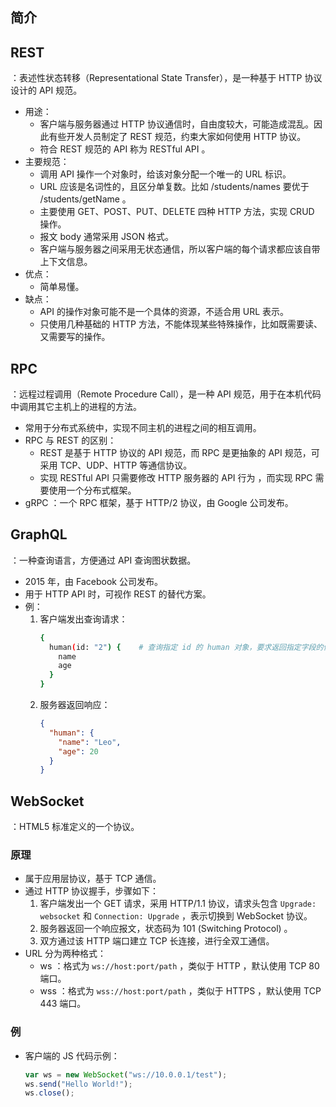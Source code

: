 ## 简介

## REST

：表述性状态转移（Representational State Transfer），是一种基于 HTTP 协议设计的 API 规范。
- 用途：
  - 客户端与服务器通过 HTTP 协议通信时，自由度较大，可能造成混乱。因此有些开发人员制定了 REST 规范，约束大家如何使用 HTTP 协议。
  - 符合 REST 规范的 API 称为 RESTful API 。
- 主要规范：
  - 调用 API 操作一个对象时，给该对象分配一个唯一的 URL 标识。
  - URL 应该是名词性的，且区分单复数。比如 /students/names 要优于 /students/getName 。
  - 主要使用 GET、POST、PUT、DELETE 四种 HTTP 方法，实现 CRUD 操作。
  - 报文 body 通常采用 JSON 格式。
  - 客户端与服务器之间采用无状态通信，所以客户端的每个请求都应该自带上下文信息。
- 优点：
  - 简单易懂。
- 缺点：
  - API 的操作对象可能不是一个具体的资源，不适合用 URL 表示。
  - 只使用几种基础的 HTTP 方法，不能体现某些特殊操作，比如既需要读、又需要写的操作。

## RPC

：远程过程调用（Remote Procedure Call），是一种 API 规范，用于在本机代码中调用其它主机上的进程的方法。
- 常用于分布式系统中，实现不同主机的进程之间的相互调用。
- RPC 与 REST 的区别：
  - REST 是基于 HTTP 协议的 API 规范，而 RPC 是更抽象的 API 规范，可采用 TCP、UDP、HTTP 等通信协议。
  - 实现 RESTful API 只需要修改 HTTP 服务器的 API 行为 ，而实现 RPC 需要使用一个分布式框架。
- gRPC ：一个 RPC 框架，基于 HTTP/2 协议，由 Google 公司发布。

## GraphQL

：一种查询语言，方便通过 API 查询图状数据。
- 2015 年，由 Facebook 公司发布。
- 用于 HTTP API 时，可视作 REST 的替代方案。
- 例：
  1. 客户端发出查询请求：
      ```sh
      {
        human(id: "2") {    # 查询指定 id 的 human 对象，要求返回指定字段的值
          name
          age
        }
      }
      ```
  2. 服务器返回响应：
      ```json
      {
        "human": {
          "name": "Leo",
          "age": 20
        }
      }
      ```

## WebSocket

：HTML5 标准定义的一个协议。

### 原理

- 属于应用层协议，基于 TCP 通信。
- 通过 HTTP 协议握手，步骤如下：
  1. 客户端发出一个 GET 请求，采用 HTTP/1.1 协议，请求头包含 `Upgrade: websocket` 和 `Connection: Upgrade` ，表示切换到 WebSocket 协议。
  2. 服务器返回一个响应报文，状态码为 101 (Switching Protocol) 。
  3. 双方通过该 HTTP 端口建立 TCP 长连接，进行全双工通信。
- URL 分为两种格式：
  - ws ：格式为 `ws://host:port/path` ，类似于 HTTP ，默认使用 TCP 80 端口。
  - wss ：格式为 `wss://host:port/path` ，类似于 HTTPS ，默认使用 TCP 443 端口。

### 例

- 客户端的 JS 代码示例：
  ```js
  var ws = new WebSocket("ws://10.0.0.1/test");
  ws.send("Hello World!");
  ws.close();
  ```
